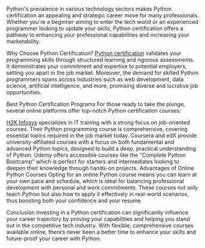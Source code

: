 Python's prevalence in various technology sectors makes Python certification an appealing and strategic career move for many professionals. Whether you're a beginner aiming to enter the tech world or an experienced programmer looking to update your skills, Python certification offers a pathway to enhancing your professional capabilities and increasing your marketability.

Why Choose Python Certification?
<a href="https://www.h2kinfosys.com/courses/python-online-training/">Python certification</a> validates your programming skills through structured learning and rigorous assessments. It demonstrates your commitment and expertise to potential employers, setting you apart in the job market. Moreover, the demand for skilled Python programmers spans across industries such as web development, data science, artificial intelligence, and more, promising diverse and lucrative job opportunities.

Best Python Certification Programs
For those ready to take the plunge, several online platforms offer top-notch Python certification courses:

<a href="https://www.h2kinfosys.com/courses/python-online-training/">H2K Infosys</a> specializes in IT training with a strong focus on job-oriented courses. Their Python programming course is comprehensive, covering essential topics required in the job market today.
Coursera and edX provide university-affiliated courses with a focus on both fundamental and advanced Python topics, designed to build a deep, practical understanding of Python.
Udemy offers accessible courses like the "Complete Python Bootcamp" which is perfect for starters and intermediates looking to deepen their knowledge through hands-on projects.
Advantages of Online Python Courses
Opting for an online Python course means you can learn at your own pace and schedule, which is ideal for balancing professional development with personal and work commitments. These courses not only teach Python but also how to apply it effectively in real-world scenarios, thus boosting both your confidence and your resume.

Conclusion
Investing in a Python certification can significantly influence your career trajectory by proving your capabilities and helping you stand out in the competitive tech industry. With flexible, comprehensive courses available online, there’s never been a better time to enhance your skills and future-proof your career with Python.
